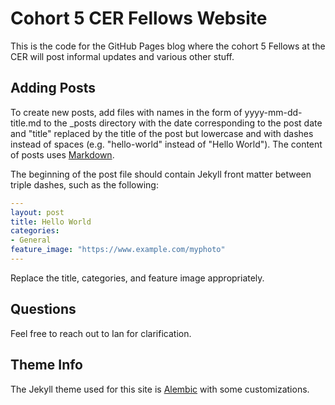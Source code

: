 # Cohort 5 CER Fellows Website

This is the code for the GitHub Pages blog where the cohort 5 Fellows at the CER will post informal updates and various other stuff.

## Adding Posts

To create new posts, add files with names in the form of yyyy-mm-dd-title.md to the _posts directory with the date corresponding to the post date and "title" replaced by the title of the post but lowercase and with dashes instead of spaces (e.g. "hello-world" instead of "Hello World"). The content of posts uses [Markdown](https://github.com/adam-p/markdown-here/wiki/Markdown-Cheatsheet).

The beginning of the post file should contain Jekyll front matter between triple dashes, such as the following:
```YAML
---
layout: post
title: Hello World
categories:
- General
feature_image: "https://www.example.com/myphoto"
---
```
Replace the title, categories, and feature image appropriately.

## Questions

Feel free to reach out to Ian for clarification.

## Theme Info

The Jekyll theme used for this site is [Alembic](https://alembic.darn.es/) with some customizations.
